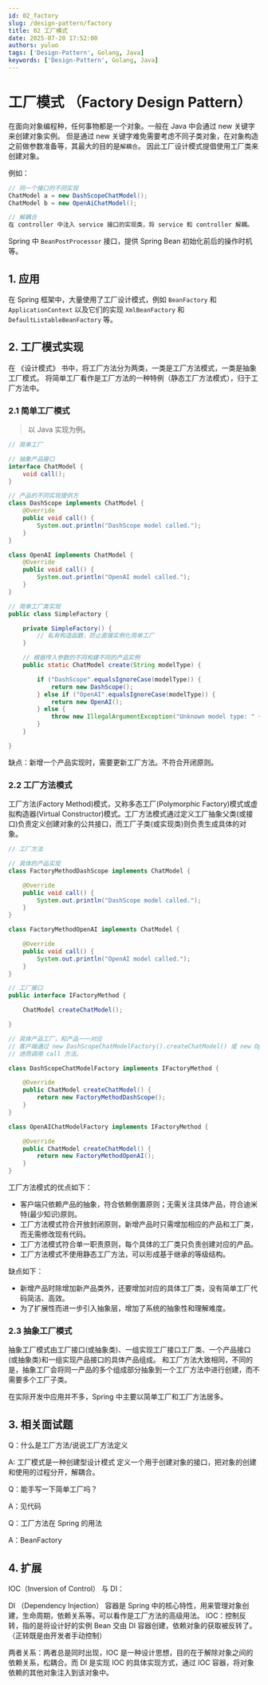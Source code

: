 ```yaml
---
id: 02_factory
slug: /design-pattern/factory
title: 02 工厂模式
date: 2025-07-20 17:52:00
authors: yuluo
tags: ['Design-Pattern', Golang, Java]
keywords: ['Design-Pattern', Golang, Java]
---
```


# 工厂模式 （Factory Design Pattern）

在面向对象编程种，任何事物都是一个对象。一般在 Java 中会通过 new 关键字来创建对象实例。
但是通过 new 关键字难免需要考虑不同子类对象，在对象构造之前做参数准备等，其最大的目的是`解耦合`。
因此工厂设计模式提倡使用工厂类来创建对象。

例如：

```java
// 同一个接口的不同实现
ChatModel a = new DashScopeChatModel();
ChatModel b = new OpenAiChatModel();

// 解耦合
在 controller 中注入 service 接口的实现类，将 service 和 controller 解耦。
```

Spring 中 `BeanPostProcessor` 接口，提供 Spring Bean 初始化前后的操作时机等。

## 1. 应用

在 Spring 框架中，大量使用了工厂设计模式，例如 `BeanFactory` 和 `ApplicationContext` 以及它们的实现 `XmlBeanFactory` 和 `DefaultListableBeanFactory` 等。

## 2. 工厂模式实现

在 《设计模式》 书中，将工厂方法分为两类，一类是工厂方法模式，一类是抽象工厂模式。
将简单工厂看作是工厂方法的一种特例（静态工厂方法模式），归于工厂方法中。

### 2.1 简单工厂模式

> 以 Java 实现为例。

```java
// 简单工厂

// 抽象产品接口
interface ChatModel {
    void call();
}

// 产品的不同实现提供方
class DashScope implements ChatModel {
    @Override
    public void call() {
        System.out.println("DashScope model called.");
    }
}

class OpenAI implements ChatModel {
    @Override
    public void call() {
        System.out.println("OpenAI model called.");
    }
}

// 简单工厂类实现
public class SimpleFactory {

    private SimpleFactory() {
        // 私有构造函数，防止直接实例化简单工厂
    }

    // 根据传入参数的不同构建不同的产品实例
    public static ChatModel create(String modelType) {

        if ("DashScope".equalsIgnoreCase(modelType)) {
            return new DashScope();
        } else if ("OpenAI".equalsIgnoreCase(modelType)) {
            return new OpenAI();
        } else {
            throw new IllegalArgumentException("Unknown model type: " + modelType);
        }
    }

}
```

缺点：新增一个产品实现时，需要更新工厂方法。不符合开闭原则。

### 2.2 工厂方法模式

工厂方法(Factory Method)模式，又称多态工厂(Polymorphic Factory)模式或虚拟构造器(Virtual Constructor)模式。工厂方法模式通过定义工厂抽象父类(或接口)负责定义创建对象的公共接口，而工厂子类(或实现类)则负责生成具体的对象。

```java
// 工厂方法

// 具体的产品实现
class FactoryMethodDashScope implements ChatModel {

    @Override
    public void call() {
        System.out.println("DashScope model called.");
    }
}

class FactoryMethodOpenAI implements ChatModel {

    @Override
    public void call() {
        System.out.println("OpenAI model called.");
    }
}

// 工厂接口
public interface IFactoryMethod {

    ChatModel createChatModel();

}

// 具体产品工厂，和产品一一对应
// 客户端通过 new DashScopeChatModelFactory().createChatModel() 或 new OpenAIChatModelFactory().createChatModel() 来获取具体的产品实例
// 进而调用 call 方法。

class DashScopeChatModelFactory implements IFactoryMethod {

    @Override
    public ChatModel createChatModel() {
        return new FactoryMethodDashScope();
    }
}

class OpenAIChatModelFactory implements IFactoryMethod {

    @Override
    public ChatModel createChatModel() {
        return new FactoryMethodOpenAI();
    }
}
```

工厂方法模式的优点如下：

- 客户端只依赖产品的抽象，符合依赖倒置原则；无需关注具体产品，符合迪米特(最少知识)原则。
- 工厂方法模式符合开放封闭原则，新增产品时只需增加相应的产品和工厂类，而无需修改现有代码。
- 工厂方法模式符合单一职责原则，每个具体的工厂类只负责创建对应的产品。
- 工厂方法模式不使用静态工厂方法，可以形成基于继承的等级结构。

缺点如下：

- 新增产品时除增加新产品类外，还要增加对应的具体工厂类，没有简单工厂代码简洁、高效。
- 为了扩展性而进一步引入抽象层，增加了系统的抽象性和理解难度。

### 2.3 抽象工厂模式

抽象工厂模式由工厂接口(或抽象类)、一组实现工厂接口工厂类、一个产品接口(或抽象类)和一组实现产品接口的具体产品组成。
和工厂方法大致相同，不同的是，抽象工厂会将同一产品的多个组成部分抽象到一个工厂方法中进行创建，而不需要多个工厂子类。

在实际开发中应用并不多，Spring 中主要以简单工厂和工厂方法居多。

## 3. 相关面试题

Q：什么是工厂方法/说说工厂方法定义

A: 工厂模式是一种创建型设计模式
   定义一个用于创建对象的接口，把对象的创建和使用的过程分开，解耦合。

Q：能手写一下简单工厂吗？

A：见代码

Q：工厂方法在 Spring 的用法

A：BeanFactory

## 4. 扩展

IOC（Inversion of Control） 与 DI：

DI （Dependency Injection） 容器是 Spring 中的核心特性，用来管理对象创建，生命周期，依赖关系等。可以看作是工厂方法的高级用法。
IOC：控制反转，指的是将设计好的实例 Bean 交由 DI 容器创建，依赖对象的获取被反转了。（正转既是由开发者手动控制）

两者关系：两者总是同时出现，IOC 是一种设计思想，目的在于解除对象之间的依赖关系，松耦合。而 DI 是实现 IOC 的具体实现方式，通过 IOC 容器，将对象依赖的其他对象注入到该对象中。
